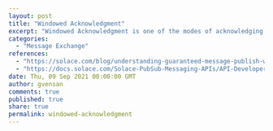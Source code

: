 ```yaml
---
layout: post
title: "Windowed Acknowledgment"
excerpt: "Windowed Acknowledgment is one of the modes of acknowledging guaranteed messages, where a single acknowledgement event acknowledges the last message published and implicitly acknowledges all of the preceding messages."
categories:
  - "Message Exchange"
references:
  - "https://solace.com/blog/understanding-guaranteed-message-publish-window-sizes-and-acknowledgement/"
  - "https://docs.solace.com/Solace-PubSub-Messaging-APIs/API-Developer-Guide/Threading-When-Publishin.htm"
date: Thu, 09 Sep 2021 00:00:00 GMT
author: gvensan
comments: true
published: true
share: true
permalink: windowed-acknowledgment
---
```

